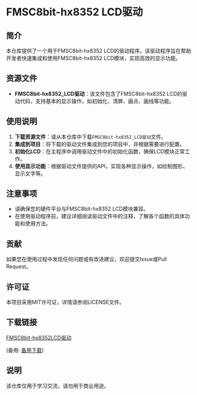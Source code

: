 # FMSC8bit-hx8352 LCD驱动

## 简介
本仓库提供了一个用于FMSC8bit-hx8352 LCD的驱动程序。该驱动程序旨在帮助开发者快速集成和使用FMSC8bit-hx8352 LCD模块，实现高效的显示功能。

## 资源文件
- **FMSC8bit-hx8352_LCD驱动**：该文件包含了FMSC8bit-hx8352 LCD的驱动代码，支持基本的显示操作，如初始化、清屏、画点、画线等功能。

## 使用说明
1. **下载资源文件**：请从本仓库中下载`FMSC8bit-hx8352_LCD驱动`文件。
2. **集成到项目**：将下载的驱动文件集成到您的项目中，并根据需要进行配置。
3. **初始化LCD**：在主程序中调用驱动文件中的初始化函数，确保LCD模块正常工作。
4. **使用显示功能**：根据驱动文件提供的API，实现各种显示操作，如绘制图形、显示文字等。

## 注意事项
- 请确保您的硬件平台与FMSC8bit-hx8352 LCD模块兼容。
- 在使用驱动程序前，建议详细阅读驱动文件中的注释，了解各个函数的具体功能和使用方法。

## 贡献
如果您在使用过程中发现任何问题或有改进建议，欢迎提交Issue或Pull Request。

## 许可证
本项目采用MIT许可证，详情请参阅LICENSE文件。

## 下载链接
[FMSC8bit-hx8352LCD驱动](https://pan.quark.cn/s/ea25031d6528) 

(备用: [备用下载](https://pan.baidu.com/s/1_aSzctiqIXjgTNvS6yQK1g?pwd=1234))

## 说明

该仓库仅用于学习交流，请勿用于商业用途。
